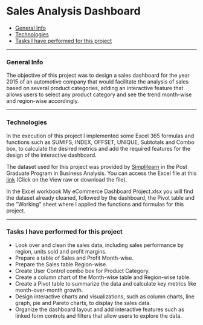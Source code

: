 # Sales Analysis Dashboard

- [General Info](https://github.com/KaroLili1/myBAPortfolio.com/tree/main/Excel%20Projects#general-info)
- [Technologies](https://github.com/KaroLili1/myBAPortfolio.com/tree/main/Excel%20Projects#technologies)
- [Tasks I have performed for this project](https://github.com/KaroLili1/myBAPortfolio.com/tree/main/Excel%20Projects#tasks-i-have-performed-for-this-project)
---

### **General Info**
The objective of this project was to design a sales dashboard for the year 2015 of an automotive company that would facilitate the analysis of sales based on several product categories, adding an interactive feature that allows users to select any product category and see the trend month-wise and region-wise accordingly.
- - -

### **Technologies**
In the execution of this project I implemented some Excel 365 formulas and functions such as SUMIFS, INDEX, OFFSET, UNIQUE, Subtotals and Combo box, to calculate the desired metrics and add the required features for the design of the interactive dashboard.

The dataset used for this project was provided by [Simplilearn](https://www.simplilearn.com/) in the Post Graduate Program in Business Analysis.  You can access the Excel file at this [link](https://github.com/KaroLili1/myBAPortfolio.com/blob/main/Excel%20Projects/MyeCommerce%20Dashboard%20Project.xlsx)  (Click on the View raw or download the file).

In the Excel workbook My eCommerce Dashboard Project.xlsx you will find the dataset already cleaned, followed by the dashboard, the Pivot table and the "Working" sheet where I applied the functions and formulas for this project.
- - -

### **Tasks I have performed for this project**
* Look over and clean the sales data, including sales performance by region, units sold and profit margins.
* Prepare a table of Sales and Profit Month-wise.
* Prepare the Sales table Region-wise.
* Create User Control combo box for Product Category.
* Create a column chart of the Month-wise table and Region-wise table.
* Create a Pivot table to summarize the data and calculate key metrics like month-over-month growth.
* Design interactive charts and visualizations, such as column charts, line graph, pie and Pareto charts, to display the sales data.
* Organize the dashboard layout and add interactive features such as linked form controls and filters that allow users to explore the data.

